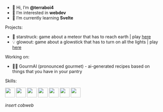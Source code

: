 - 👋 Hi, I’m **@terraboi4**
- 👀 I’m interested in **webdev**
- 🌱 I’m currently learning **Svelte**

Projects:
 - 🌟 starstruck: game about a meteor that has to reach earth | play <a href="https://itch.io/terraboi4/starstruck/" target="_blank">here</a>
 - 💡 glowout: game about a glowstick that has to turn on all the lights | play <a href="https://itch.io/terraboi4/glowout">here</a>

Working on: 
 - 🧑‍🍳 GourmAI (pronounced gourmet) - ai-generated recipes based on things that you have in your pantry

Skills:


<img width ='32px' height='32px' src ='https://raw.githubusercontent.com/rahulbanerjee26/githubAboutMeGenerator/main/icons/cpp.svg'>
<img width ='32px' height='32px' src ='https://raw.githubusercontent.com/rahulbanerjee26/githubAboutMeGenerator/main/icons/css.svg'>
<img width ='32px' height='32px' src ='https://raw.githubusercontent.com/rahulbanerjee26/githubAboutMeGenerator/main/icons/javascript.svg'> 
 <img width ='32px' height='32px' src ='https://raw.githubusercontent.com/rahulbanerjee26/githubAboutMeGenerator/main/icons/html.svg'> 
<img width ='32px' height='32px' src ='https://raw.githubusercontent.com/rahulbanerjee26/githubAboutMeGenerator/main/icons/python.svg'>
<img width ='32px' height='32px' src ='https://raw.githubusercontent.com/rahulbanerjee26/githubAboutMeGenerator/main/icons/bootstrap.svg'>
<img width ='32px' height='32px' src ='https://raw.githubusercontent.com/rahulbanerjee26/githubAboutMeGenerator/main/icons/github.svg'>


*insert cobweb*⠀⠀⠀⠀⠀⠀⠀
